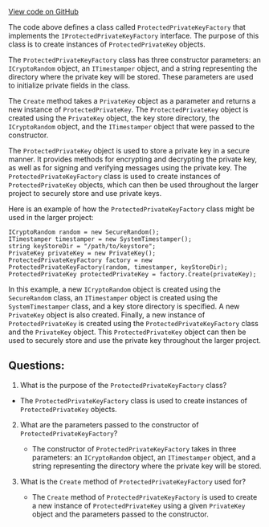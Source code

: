 [View code on GitHub](https://github.com/NethermindEth/nethermind/src/Nethermind/Nethermind.Crypto/ProtectedPrivateKeyFactory.cs)

The code above defines a class called `ProtectedPrivateKeyFactory` that implements the `IProtectedPrivateKeyFactory` interface. The purpose of this class is to create instances of `ProtectedPrivateKey` objects. 

The `ProtectedPrivateKeyFactory` class has three constructor parameters: an `ICryptoRandom` object, an `ITimestamper` object, and a string representing the directory where the private key will be stored. These parameters are used to initialize private fields in the class.

The `Create` method takes a `PrivateKey` object as a parameter and returns a new instance of `ProtectedPrivateKey`. The `ProtectedPrivateKey` object is created using the `PrivateKey` object, the key store directory, the `ICryptoRandom` object, and the `ITimestamper` object that were passed to the constructor.

The `ProtectedPrivateKey` object is used to store a private key in a secure manner. It provides methods for encrypting and decrypting the private key, as well as for signing and verifying messages using the private key. The `ProtectedPrivateKeyFactory` class is used to create instances of `ProtectedPrivateKey` objects, which can then be used throughout the larger project to securely store and use private keys.

Here is an example of how the `ProtectedPrivateKeyFactory` class might be used in the larger project:

```
ICryptoRandom random = new SecureRandom();
ITimestamper timestamper = new SystemTimestamper();
string keyStoreDir = "/path/to/keystore";
PrivateKey privateKey = new PrivateKey();
ProtectedPrivateKeyFactory factory = new ProtectedPrivateKeyFactory(random, timestamper, keyStoreDir);
ProtectedPrivateKey protectedPrivateKey = factory.Create(privateKey);
```

In this example, a new `ICryptoRandom` object is created using the `SecureRandom` class, an `ITimestamper` object is created using the `SystemTimestamper` class, and a key store directory is specified. A new `PrivateKey` object is also created. Finally, a new instance of `ProtectedPrivateKey` is created using the `ProtectedPrivateKeyFactory` class and the `PrivateKey` object. This `ProtectedPrivateKey` object can then be used to securely store and use the private key throughout the larger project.
## Questions: 
 1. What is the purpose of the `ProtectedPrivateKeyFactory` class?
   - The `ProtectedPrivateKeyFactory` class is used to create instances of `ProtectedPrivateKey` objects.

2. What are the parameters passed to the constructor of `ProtectedPrivateKeyFactory`?
   - The constructor of `ProtectedPrivateKeyFactory` takes in three parameters: an `ICryptoRandom` object, an `ITimestamper` object, and a string representing the directory where the private key will be stored.

3. What is the `Create` method of `ProtectedPrivateKeyFactory` used for?
   - The `Create` method of `ProtectedPrivateKeyFactory` is used to create a new instance of `ProtectedPrivateKey` using a given `PrivateKey` object and the parameters passed to the constructor.